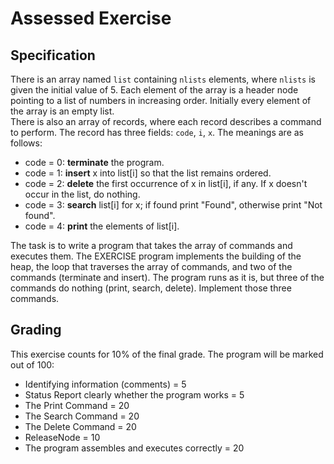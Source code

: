 # Assessed Exercise

## Specification
There is an array named `list` containing `nlists` elements, where `nlists` is given the initial value of 5. Each element of the array is a header node pointing to a list of numbers in increasing order. Initially every element of the array is an empty list. <br />
There is also an array of records, where each record describes a command to perform. The record has three fields: `code`, `i`, `x`. The meanings are as follows:

* code = 0: **terminate** the program.
* code = 1: **insert** x into list[i] so that the list remains ordered.
* code = 2: **delete** the first occurrence of x in list[i], if any. If x doesn't occur in the list, do nothing.
* code = 3: **search** list[i] for x; if found print "Found", otherwise print "Not found".
* code = 4: **print** the elements of list[i].

The task is to write a program that takes the array of commands and executes them. The EXERCISE program implements the building of the heap, the loop that traverses the array of commands, and two of the commands (terminate and insert). The program runs as it is, but three of the commands do nothing (print, search, delete). Implement those three commands.

## Grading
This exercise counts for 10% of the final grade. The program will be marked out of 100:

* Identifying information (comments) = 5
* Status Report clearly whether the program works = 5
* The Print Command = 20
* The Search Command = 20
* The Delete Command = 20
* ReleaseNode = 10
* The program assembles and executes correctly = 20